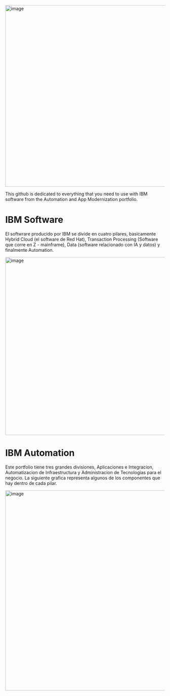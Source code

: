 <img width="801" height="572" alt="image" src="https://github.com/user-attachments/assets/28b2cd03-3df6-4414-813e-1fdd54249566" />


This github is dedicated to everything that you need to use with IBM software from the Automation and App Modernization portfolio.

IBM Software
=

El softwrare producido por IBM se divide en cuatro pilares, basicamente Hybrid Cloud (el software de Red Hat), Transaction Processing (Software que corre en Z - mainframe), Data (software relacionado con IA y datos) y finalmente Automation.

<img width="1123" height="561" alt="image" src="https://github.com/user-attachments/assets/f0ff6dd8-9d68-4643-a203-8e6d54fd469a" />


IBM Automation 
=
Este portfolio tiene tres grandes divisiones, Aplicaciones e Integracion, Automatizacion de Infraestructura y Administracion de Tecnologias para el negocio. La siguiente grafica representa algunos de los componentes que hay dentro de cada pilar.

<img width="1123" height="631" alt="image" src="https://github.com/user-attachments/assets/d6e787ee-8d3f-4d76-9c60-85c6ac7de33c" />





